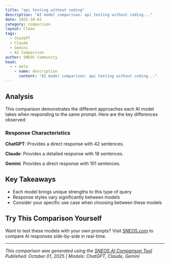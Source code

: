 ```yaml
---
title: "api testing without coding"
description: "AI model comparison: api testing without coding..."
date: 2025-10-01
category: comparison
layout: Clean
tags:
  - ChatGPT
  - Claude
  - Gemini
  - AI Comparison
author: SNEOS Community
head:
  - - meta
    - name: description
      content: "AI model comparison: api testing without coding..."
---
```


<ChatComparison
  title="api testing without coding"
  prompt="api testing without coding"
  :responses='{"ChatGPT": "API testing without coding is possible using various tools that provide user-friendly interfaces and allow you to create, send, and validate API requests and responses without writing scripts. Here are some popular tools and methods for no-code API testing:\n\n### 1. Postman (No-code Mode)\n- **Description:** Postman is a widely used API testing tool that offers a graphical interface to construct API requests and view responses.\n- **No-code Features:**\n - Visual request building (GET, POST, PUT, DELETE, etc.).\n - Environment management.\n - Pre-built tests you can add with a few clicks (some test scripts require coding, but basic tests can be done visually).\n - Automated test collections without much scripting.\n- **How to use:**\n - Create a new request.\n - Set parameters, headers, and body data via UI.\n - Hit send and analyze response.\n - Use Postman\u2019s built-in \u201CTests\u201D tab with snippets for basic checks.\n\n### 2. SoapUI (ReadyAPI for no-code)\n- **Description:** SoapUI is designed primarily for SOAP and REST API testing.\n- **No-code Features:**\n - Drag-and-drop interface for building test scenarios.\n - Test assertions can be created visually without writing scripts.\n - ReadyAPI offers enhanced features for API testing without coding.\n- **How to use:**\n - Import WSDL or REST endpoint.\n - Create test cases through UI.\n - Add assertions by selecting options from the list.\n\n### 3. Katalon Studio\n- **Description:** An all-around testing automation tool that supports API testing.\n- **No-code Features:**\n - Keyword-driven testing approach.\n - Visual test case creation without code.\n - Built-in templates for API testing.\n- **How to use:**\n - Use built-in keywords to define API requests and validations.\n - Design test cases visually.\n\n### 4. ReadyAPI Test Generator (by SmartBear)\n- **Description:** Lets you generate API tests from API descriptions (Swagger/OpenAPI), often without coding.\n- **No-code Features:**\n - Visual test creation.\n - Assertion creation with UI.\n \n### 5. API Testing SaaS Tools\n- **Examples:** \n - **Swagger Inspector:** Make API calls and validate responses through GUI.\n - **Hoppscotch:** Lightweight API client, GUI-based testing.\n - **ReqBin:** Online API testing tool for sending requests via browser.\n \n### Summary\nUsing these tools, you can perform API testing by:\n- Setting up your API requests via UI.\n- Running the requests and analyzing responses.\n- Adding assertions or validations by selecting options instead of coding.\n \n### Additional Tips\n- If simple validation is enough (status code, response time, JSON structure), no-code tools work well.\n- For more complex logic, some coding (or test scripting) might be eventually required.\n- Start with Postman for versatility and ease of use.\n\nIf you need, I can guide you step-by-step on using any of these tools for no-code API testing.", "Claude": "Here are several ways to perform API testing without writing code:\n\n## 1. **Postman** (Most Popular)\n- **Features**: Visual interface, collections, environment variables, automated testing\n- **Pros**: User-friendly, extensive features, team collaboration\n- **Best for**: Both beginners and advanced users\n\n## 2. **Insomnia**\n- **Features**: Clean interface, GraphQL support, environment management\n- **Pros**: Simple, fast, good for REST and GraphQL APIs\n- **Best for**: Developers who prefer minimalist tools\n\n## 3. **Thunder Client** (VS Code Extension)\n- **Features**: Lightweight, integrated with VS Code\n- **Pros**: No separate application needed if using VS Code\n- **Best for**: Developers already using VS Code\n\n## 4. **SoapUI** (Free \u0026 Paid versions)\n- **Features**: SOAP and REST testing, data-driven testing\n- **Pros**: Comprehensive testing capabilities, good for enterprise\n- **Best for**: Complex API testing scenarios\n\n## 5. **Browser-based Tools**\n\n### **Swagger UI/OpenAPI**\n- Test APIs directly from documentation\n- Interactive API exploration\n\n### **Online Tools**:\n- **Hoppscotch** (formerly Postwoman)\n- **Reqbin**\n- **REST Client Online**\n\n## 6. **cURL (Command Line)**\n\u0060\u0060\u0060bash\n# Simple GET request\ncurl https://api.example.com/users\n\n# POST request with data\ncurl -X POST -H \u0022Content-Type: application/json\u0022 \\\n -d \u0027{\u0022name\u0022:\u0022John\u0022,\u0022email\u0022:\u0022john@example.com\u0022}\u0027 \\\n https://api.example.com/users\n\u0060\u0060\u0060\n\n## 7. **API Testing Platforms**\n- **Katalon Studio**: Free version available\n- **TestRail**: Test case management with API testing\n- **Assertible**: Automated API monitoring\n\n## Key Testing Scenarios (No-Code Approach):\n\n### **Functional Testing**\n- \u2705 Verify response status codes (200, 404, 500)\n- \u2705 Check response body content\n- \u2705 Validate response headers\n- \u2705 Test different HTTP methods (GET, POST, PUT, DELETE)\n\n### **Data Validation**\n- \u2705 JSON schema validation\n- \u2705 Response time testing\n- \u2705 Data type verification\n- \u2705 Required fields validation\n\n### **Security Testing**\n- \u2705 Authentication testing\n- \u2705 Authorization checks\n- \u2705 API key validation\n- \u2705 Rate limiting tests\n\n## **Postman Example Workflow** (Recommended for beginners):\n\n1. **Create Collection** \u2192 Organize related API requests\n2. **Set Environment Variables** \u2192 Manage different environments (dev, staging, prod)\n3. **Add Tests** \u2192 Use built-in test snippets (no coding required)\n4. **Run Collection** \u2192 Automated test execution\n5. **Generate Reports** \u2192 View test results and metrics\n\n## **Quick Start Tips**:\n- Start with **Postman** - it\u0027s free and most comprehensive\n- Use **environment variables** for API URLs and keys\n- Create **test collections** for different API endpoints\n- Set up **automated test runs** for regression testing\n- Use **mock servers** for testing during development\n\nWould you like me to elaborate on any specific tool or testing approach?", "Gemini": "While writing actual code is often the most comprehensive and flexible way to test APIs, there are indeed several tools and techniques for API testing without needing to write code. These tools typically provide a user-friendly interface to define, execute, and validate API requests and responses. Here\u0027s a breakdown of common approaches and popular tools:\n\n**1. GUI-Based API Testing Tools (Most Common)**\n\nThese tools offer a visual interface for defining API requests (method, URL, headers, body, authentication) and then asserting the expected response (status code, headers, body content). They are the easiest way to get started with API testing.\n\n* **Postman:** The industry standard. It\u0027s free for individual use and smaller teams. Postman is great for:\n * Creating API requests with a user-friendly interface.\n * Setting headers, request bodies, and authentication details.\n * Sending requests and viewing responses (status code, headers, body).\n * Writing assertions to validate the response (e.g., check status code, specific data in the response).\n * Creating collections of API requests to represent common workflows.\n * Environments for managing different API configurations (e.g., dev, staging, production).\n * Mocking APIs to simulate API behavior for testing purposes.\n * Collaboration features for teams.\n * Supports many protocols including REST, SOAP, GraphQL.\n* **Insomnia:** Another popular option similar to Postman. It\u0027s known for its sleek interface and GraphQL support. Like Postman, it has a free version.\n * Easy to use for REST and GraphQL APIs.\n * Has features for organizing API requests.\n * Supports environment variables.\n* **Paw (macOS only):** A powerful API testing tool specifically designed for macOS. It focuses on performance and usability. While Postman and Insomnia are cross-platform, Paw provides a native macOS experience.\n\n**Key Features of GUI API Testing Tools:**\n\n* **Request Building:** Intuitive interfaces for defining API requests.\n* **Parameterization:** Ability to use variables and data sets to create dynamic requests.\n* **Assertions:** Easily define validation rules to check the response data.\n* **Organization:** Group requests into collections or folders for better management.\n* **Environments:** Manage different configuration settings for various environments (dev, staging, production).\n* **Reporting:** Generate reports on test results.\n* **Authentication:** Support for various authentication mechanisms (e.g., API keys, OAuth, Basic Auth).\n\n**2. Low-Code API Testing Platforms**\n\nThese platforms offer a more structured approach to API testing, often incorporating workflow automation and advanced features like data-driven testing and integration with CI/CD pipelines.\n\n* **Apigee (Google Cloud):** A comprehensive API management platform that includes testing capabilities.\n* **ReadyAPI (SmartBear):** A powerful platform for API testing, including functional, performance, and security testing. (Commercial, but offers trials)\n* **Parasoft SOAtest:** Specialized for testing service-oriented architectures (SOA) and APIs. (Commercial)\n\n**Features of Low-Code API Testing Platforms:**\n\n* **Visual Workflow Design:** Create test workflows using a graphical interface.\n* **Data-Driven Testing:** Test APIs with different datasets to ensure robustness.\n* **CI/CD Integration:** Integrate API tests into continuous integration and continuous delivery pipelines.\n* **Advanced Reporting:** Generate detailed reports on test execution and results.\n* **Security Testing:** Includes capabilities to test for vulnerabilities in APIs.\n\n**3. API Testing as a Service (APIaaS)**\n\nThese are cloud-based platforms designed specifically for API testing. They often provide features for monitoring, performance testing, and functional testing.\n\n* **Runscope (now part of LoadView/Dotcom-Monitor):** Offers API monitoring and testing.\n* **Assertible:** A cloud-based API testing platform that integrates with CI/CD pipelines.\n\n**4. Command-Line Tools**\n\nWhile these tools *can* be used without coding, they often benefit from scripting for more complex scenarios. However, they\u0027re still worth knowing about.\n\n* **curl:** A command-line tool for making HTTP requests. While you don\u0027t *write* code, you *do* write command-line arguments to construct the request. Very useful for quick and dirty API checks. Example:\n\n \u0060\u0060\u0060bash\n curl -X GET \u0022https://api.example.com/users/123\u0022 -H \u0022Authorization: Bearer your_api_key\u0022\n \u0060\u0060\u0060\n* **httpie:** A modern command-line HTTP client with a more user-friendly syntax than \u0060curl\u0060. Similar caveat as \u0060curl\u0060 - you construct commands.\n\n \u0060\u0060\u0060bash\n http GET https://api.example.com/users/123 Authorization:\u0022Bearer your_api_key\u0022\n \u0060\u0060\u0060\n\n**When is No-Code/Low-Code API Testing Enough?**\n\n* **Simple API Calls and Assertions:** If you only need to test basic API functionality (e.g., check status codes, verify simple data in the response), GUI-based tools are sufficient.\n* **Exploratory Testing:** When you need to quickly explore an API and understand its behavior, these tools are invaluable.\n* **Regression Testing (Basic):** For re-running a set of predefined tests to ensure that changes haven\u0027t broken existing functionality.\n\n**When is Coding Required?**\n\n* **Complex Assertions:** When you need to perform intricate data validation or custom logic.\n* **Data-Driven Testing with Complex Data:** When you need to test with large and complex datasets that are difficult to manage manually.\n* **Performance Testing at Scale:** No-code tools may not provide the scalability and control needed for rigorous performance testing.\n* **Advanced Security Testing:** Specific security testing requirements often necessitate custom code to craft malicious requests and analyze responses.\n* **Highly Dynamic APIs:** When dealing with APIs that change frequently, coding can provide more flexibility to adapt to changes.\n\n**Choosing the Right Tool:**\n\n* **Your budget:** Many tools have free tiers or open-source options.\n* **Your technical skills:** If you have limited coding experience, GUI-based tools are a good starting point.\n* **Your API\u0027s complexity:** More complex APIs may require low-code platforms or even coding.\n* **Your team\u0027s needs:** Consider collaboration features, reporting, and integration with your existing tools.\n* **The specific type of testing you need:** Functional, performance, security, etc.\n\n**Getting Started:**\n\n1. **Download and install Postman or Insomnia.** They\u0027re free to get started.\n2. **Read the documentation or watch tutorials.** Learn how to create requests, set headers, and validate responses.\n3. **Start with simple API endpoints.** Gradually increase the complexity as you become more comfortable.\n4. **Practice writing assertions.** This is the core of API testing.\n5. **Organize your tests into collections.** This will make them easier to manage and run.\n\nIn summary, no-code API testing is a viable and efficient approach for many scenarios. Tools like Postman and Insomnia provide user-friendly interfaces for creating, executing, and validating API requests without writing code. However, for complex testing scenarios or when dealing with dynamic APIs, coding may be necessary to achieve the desired level of flexibility and control. Choose the tool that best fits your specific needs and technical skills.\n"}' 
  published-date="18:52"
/>

## Analysis

This comparison demonstrates the different approaches each AI model takes when responding to the same prompt. Here are the key differences observed:

### Response Characteristics

**ChatGPT**: Provides a direct response with 42 sentences. 

**Claude**: Provides a detailed response with 18 sentences. 

**Gemini**: Provides a direct response with 101 sentences. 

## Key Takeaways

- Each model brings unique strengths to this type of query
- Response styles vary significantly between models
- Consider your specific use case when choosing between these models

## Try This Comparison Yourself

Want to test these models with your own prompts? Visit [SNEOS.com](https://sneos.com) to compare AI responses side-by-side in real-time.

---

*This comparison was generated using the [SNEOS AI Comparison Tool](https://sneos.com)*
*Published: October 01, 2025 | Models: ChatGPT, Claude, Gemini*
